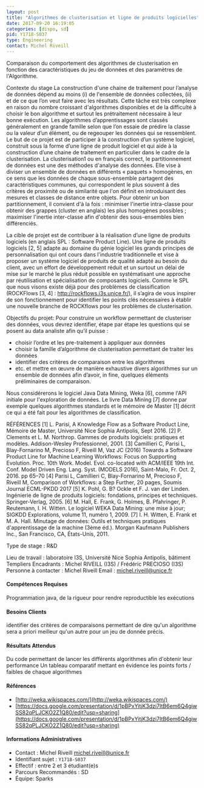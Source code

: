 ```yaml
---
layout: post
title: "Algorithmes de clusterisation et ligne de produits logicielles"
date: 2017-09-20 16:19:05
categories: [dispo, sd]
pid: Y1718-S037
type: Engineering
contact: Michel Riveill
---
```

       
Comparaison du comportement des algorithmes de clusterisation en fonction des caractéristiques du jeu de données et des paramètres de l'Algorithme.

Contexte du stage 
La construction d'une chaine de traitement pour l’analyse de données dépend au moins (i) de l'ensemble de données collectées, (ii) et de ce que l’on veut faire avec les résultats. Cette tâche est très complexe en raison du nombre croissant d'algorithmes disponibles et de la difficulté à choisir le bon algorithme et surtout les prétraitement nécessaire à leur bonne exécution. 
Les algorithmes d’apprentissages sont classés généralement en grande famille selon que l’on essaie de prédire la classe ou la valeur d’un élément, ou de regeouper les données qui se ressemblent. Le but de ce projet est de participer à la construction d’un système logiciel, construit sous la forme d’une ligne de produit logiciel et qui aide à la construction d’une chaine de traitement en particulier dans le cadre de la clusterisation.
La clusterisation1 ou en français correct, le partitionnement de données est une des méthodes d'analyse des données. Elle vise à diviser un ensemble de données en différents « paquets » homogènes, en ce sens que les données de chaque sous-ensemble partagent des caractéristiques communes, qui correspondent le plus souvent à des critères de proximité ou de similarité que l'on définit en introduisant des mesures et classes de distance entre objets. Pour obtenir un bon partitionnement, il convient d'à la fois :
minimiser l'inertie intra-classe pour obtenir des grappes (cluster en anglais) les plus homogènes possibles ;
maximiser l'inertie inter-classe afin d'obtenir des sous-ensembles bien différenciés.

La cible de projet est de contribuer à la réalisation d’une ligne de produits logiciels (en anglais SPL : Software Product Line). Une ligne de produits logiciels [2, 5] adapte au domaine du génie logiciel les grands principes de personnalisation qui ont cours dans l'industrie traditionnelle et vise à proposer un système logiciel de produits de qualité adapté au besoin du client, avec un effort de développement réduit et un surtout un délai de mise sur le marché le plus réduit possible en systématisant une approche par réutilisation et spécialisation de composants logiciels. Comme le SPL que nous visons existe déjà pour des problèmes de classification (ROCKFlows [3, 4] : http://rockflows.i3s.unice.fr/), il s’agira de vous inspirer de son fonctionnement pour identifier les points clés nécessaires à établir une nouvelle branche de ROCKflows pour les problèmes de clusterisation. 

Objectifs du projet:
Pour construire un workflow permettant de clusteriser des données, vous devrez identifier, étape par étape les questions qui se posent au data analiste afin qu’il puisse :
- choisir l’ordre et les pre-traitement à appliquer aux données
- choisir la famille d’algorithme de clusterisation permettant de traiter les données
- identifier des critères de comparaison entre les algorithmes
- etc.
et mettre en œuvre de manière exhaustive divers algorithmes sur un ensemble de données afin d’avoir, in fine, quelques éléments préliminaires de comparaison.

Nous considérerons le logiciel Java Data Mining, Weka [6], comme l'API initiale pour l'exploration de données. Le livre Data Mining [7] donne par exemple quelques algorithmes standards et le mémoire de Master [1] décrit ce qui a été fait pour les algorithmes de classification.

RÉFÉRENCES
[1] L. Parisi, A Knowledge Flow as a Software Product Line, Mémoire de Master, Université Nice Sophia Antipolis, Sept 2016.
[2] P. Clements et L. M. Northrop. Gammes de produits logiciels: pratiques et modèles. Addison-Wesley Professionnel, 2001.
[3] Camillieri C, Parisi L, Blay-Fornarino M, Precioso F, Riveill M, Vaz JC (2016) Towards a Software Product Line for Machine Learning Workflows: Focus on Supporting Evolution. Proc. 10th Work. Model. Evol. co-located with ACM/IEEE 19th Int. Conf. Model Driven Eng. Lang. Syst. (MODELS 2016), Saint-Malo, Fr. Oct. 2, 2016. pp 65–70
[4] Parisi L, Camillieri C, Blay-Fornarino M, Precioso F, Riveill M, Comparison of Workflows: a Step Further, 20 pages, Soumis Journal ECML-PKDD 2017
[5] K. Pohl, G. B? Ockle et F. J. van der Linden. Ingénierie de ligne de produits logiciels: fondations, principes et techniques. Springer-Verlag, 2005.
[6] M. Hall, E. Frank, G. Holmes, B. Pfahringer, P. Reutemann, I. H. Witten. Le logiciel WEKA Data Mining: une mise à jour; SIGKDD Explorations, volume 11, numéro 1, 2009.
[7] I. H. Witten, E. Frank et M. A. Hall. Minutage de données: Outils et techniques pratiques d'apprentissage de la machine (3ème éd.). Morgan Kaufmann Publishers Inc., San Francisco, CA, États-Unis, 2011.

Type de stage : R&D

Lieu de travail : laboratoire I3S, Université Nice Sophia Antipolis, bâtiment Templiers
Encadrants : Michel RIVEILL (I3S) / Frédéric PRECIOSO (I3S)
Personne à contacter : Michel Riveill
Email : michel.riveill@unice.fr

#### Compétences Requises
Programmation java, de la rigueur pour rendre reproductible les exécutions



     

#### Besoins Clients
identifier des critères de comparaisons permettant de dire qu'un algorithme sera a priori meilleur qu'un autre pour un jeu de donnée précis.

#### Résultats Attendus
Du code permettant de lancer les différents algorithmes afin d'obtenir leur performance
Un tableau comparatif mettant en évidence les points forts / faibles de chaque algorithmes

#### Références

  * [http://weka.wikispaces.com/](http://weka.wikispaces.com/)
  * [https://docs.google.com/presentation/d/1pBPxYitjK3dzi7ItB6em6Q4giwSS82qPLJCKO2Z1Q80/edit?usp=sharing](https://docs.google.com/presentation/d/1pBPxYitjK3dzi7ItB6em6Q4giwSS82qPLJCKO2Z1Q80/edit?usp=sharing)

#### Informations Administratives
  * Contact : Michel Riveill <michel.riveill@unice.fr>
  * Identifiant sujet : `Y1718-S037`
  * Effectif : entre 2 et 3 étudiant(e)s
  * Parcours Recommandés : SD
  * Équipe: Sparks

     